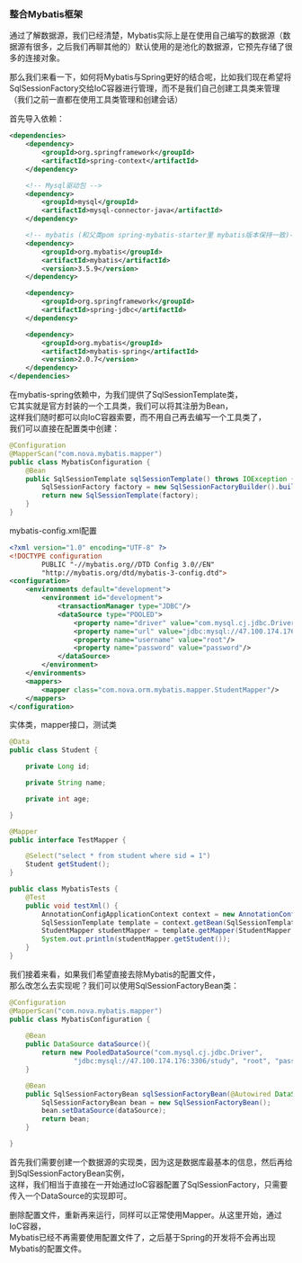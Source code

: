 ### 整合Mybatis框架
通过了解数据源，我们已经清楚，Mybatis实际上是在使用自己编写的数据源（数据源有很多，之后我们再聊其他的）默认使用的是池化的数据源，它预先存储了很多的连接对象。

那么我们来看一下，如何将Mybatis与Spring更好的结合呢，比如我们现在希望将SqlSessionFactory交给IoC容器进行管理，而不是我们自己创建工具类来管理（我们之前一直都在使用工具类管理和创建会话）

首先导入依赖：

~~~xml
<dependencies>
    <dependency>
        <groupId>org.springframework</groupId>
        <artifactId>spring-context</artifactId>
    </dependency>

    <!-- Mysql驱动包 -->
    <dependency>
        <groupId>mysql</groupId>
        <artifactId>mysql-connector-java</artifactId>
    </dependency>

    <!-- mybatis (和父类pom spring-mybatis-starter里 mybatis版本保持一致)-->
    <dependency>
        <groupId>org.mybatis</groupId>
        <artifactId>mybatis</artifactId>
        <version>3.5.9</version>
    </dependency>

    <dependency>
        <groupId>org.springframework</groupId>
        <artifactId>spring-jdbc</artifactId>
    </dependency>

    <dependency>
        <groupId>org.mybatis</groupId>
        <artifactId>mybatis-spring</artifactId>
        <version>2.0.7</version>
    </dependency>
</dependencies>
~~~

在mybatis-spring依赖中，为我们提供了SqlSessionTemplate类，  
它其实就是官方封装的一个工具类，我们可以将其注册为Bean，  
这样我们随时都可以向IoC容器索要，而不用自己再去编写一个工具类了，  
我们可以直接在配置类中创建：

~~~java
@Configuration
@MapperScan("com.nova.mybatis.mapper")
public class MybatisConfiguration {
    @Bean
    public SqlSessionTemplate sqlSessionTemplate() throws IOException {
        SqlSessionFactory factory = new SqlSessionFactoryBuilder().build(Resources.getResourceAsReader("mybatis-config.xml"));
        return new SqlSessionTemplate(factory);
    }
}
~~~
mybatis-config.xml配置

~~~xml
<?xml version="1.0" encoding="UTF-8" ?>
<!DOCTYPE configuration
        PUBLIC "-//mybatis.org//DTD Config 3.0//EN"
        "http://mybatis.org/dtd/mybatis-3-config.dtd">
<configuration>
    <environments default="development">
        <environment id="development">
            <transactionManager type="JDBC"/>
            <dataSource type="POOLED">
                <property name="driver" value="com.mysql.cj.jdbc.Driver"/>
                <property name="url" value="jdbc:mysql://47.100.174.176:3306/study"/>
                <property name="username" value="root"/>
                <property name="password" value="password"/>
            </dataSource>
        </environment>
    </environments>
    <mappers>
        <mapper class="com.nova.orm.mybatis.mapper.StudentMapper"/>
    </mappers>
</configuration>
~~~

实体类，mapper接口，测试类
~~~java
@Data
public class Student {

    private Long id;

    private String name;

    private int age;

}

@Mapper
public interface TestMapper {

    @Select("select * from student where sid = 1")
    Student getStudent();
}

public class MybatisTests {
    @Test
    public void testXml() {
        AnnotationConfigApplicationContext context = new AnnotationConfigApplicationContext(MybatisConfiguration.class);
        SqlSessionTemplate template = context.getBean(SqlSessionTemplate.class);
        StudentMapper studentMapper = template.getMapper(StudentMapper.class);
        System.out.println(studentMapper.getStudent());
    }
}
~~~

我们接着来看，如果我们希望直接去除Mybatis的配置文件，  
那么改怎么去实现呢？我们可以使用SqlSessionFactoryBean类：
~~~java
@Configuration
@MapperScan("com.nova.mybatis.mapper")
public class MybatisConfiguration {
   
    @Bean
    public DataSource dataSource(){
        return new PooledDataSource("com.mysql.cj.jdbc.Driver",
                "jdbc:mysql://47.100.174.176:3306/study", "root", "password");
    }

    @Bean
    public SqlSessionFactoryBean sqlSessionFactoryBean(@Autowired DataSource dataSource){
        SqlSessionFactoryBean bean = new SqlSessionFactoryBean();
        bean.setDataSource(dataSource);
        return bean;
    }

}   
~~~

首先我们需要创建一个数据源的实现类，因为这是数据库最基本的信息，然后再给到SqlSessionFactoryBean实例，  
这样，我们相当于直接在一开始通过IoC容器配置了SqlSessionFactory，只需要传入一个DataSource的实现即可。

删除配置文件，重新再来运行，同样可以正常使用Mapper。从这里开始，通过IoC容器，  
Mybatis已经不再需要使用配置文件了，之后基于Spring的开发将不会再出现Mybatis的配置文件。
